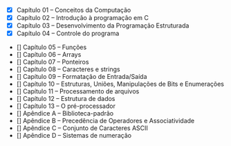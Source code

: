 - [x] Capítulo 01 – Conceitos da Computação
- [x] Capítulo 02 – Introdução à programação em C
- [x] Capítulo 03 – Desenvolvimento da Programação Estruturada
- [x] Capítulo 04 – Controle do programa
- [] Capítulo 05 – Funções
- [] Capítulo 06 – Arrays
- [] Capítulo 07 – Ponteiros
- [] Capítulo 08 – Caracteres e strings
- [] Capítulo 09 – Formatação de Entrada/Saída
- [] Capítulo 10 – Estruturas, Uniões, Manipulações de Bits e Enumerações
- [] Capítulo 11 – Processamento de arquivos
- [] Capítulo 12 – Estrutura de dados
- [] Capítulo 13 – O pré-processador
- [] Apêndice A – Biblioteca-padrão
- [] Apêndice B – Precedência de Operadores e Associatividade
- [] Apêndice C – Conjunto de Caracteres ASCII
- [] Apêndice D – Sistemas de numeração